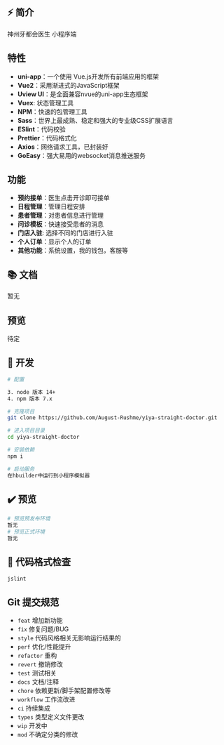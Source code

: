 ## ⚡️ 简介

神州牙都会医生 小程序端

## 特性

- **uni-app**：一个使用 Vue.js开发所有前端应用的框架
- **Vue2**：采用渐进式的JavaScript框架
- **Uview UI**：是全面兼容nvue的uni-app生态框架
- **Vuex**: 状态管理工具
- **NPM**：快速的包管理工具
- **Sass**：世界上最成熟、稳定和强大的专业级CSS扩展语言
- **ESlint**：代码校验
- **Prettier**：代码格式化
- **Axios**：网络请求工具，已封装好
- **GoEasy**：强大易用的websocket消息推送服务

## 功能

- **预约接单**：医生点击开诊即可接单
- **日程管理**：管理日程安排
- **患者管理**：对患者信息进行管理
- **问诊模板**：快速接受患者的消息
- **门店入驻**: 选择不同的门店进行入驻
- **个人订单**：显示个人的订单
- **其他功能**：系统设置，我的钱包，客服等

## 📚 文档

暂无

## 预览

待定

## 🚀 开发

```bash
# 配置

3. node 版本 14+
4. npm 版本 7.x

# 克隆项目
git clone https://github.com/August-Rushme/yiya-straight-doctor.git

# 进入项目目录
cd yiya-straight-doctor

# 安装依赖
npm i

# 启动服务
在hbuilder中运行到小程序模拟器
```

## ✔️ 预览

```bash
# 预览预发布环境
暂无
# 预览正式环境
暂无
```


## 🔧 代码格式检查

```bash
jslint
```

## Git 提交规范

- `feat` 增加新功能
- `fix` 修复问题/BUG
- `style` 代码风格相关无影响运行结果的
- `perf` 优化/性能提升
- `refactor` 重构
- `revert` 撤销修改
- `test` 测试相关
- `docs` 文档/注释
- `chore` 依赖更新/脚手架配置修改等
- `workflow` 工作流改进
- `ci` 持续集成
- `types` 类型定义文件更改
- `wip` 开发中
- `mod` 不确定分类的修改
